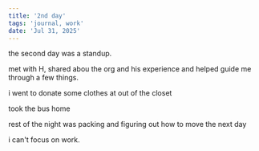 ```yaml
---
title: '2nd day'
tags: 'journal, work'
date: 'Jul 31, 2025'
---
```


the second day was a standup.

met with H, shared abou the org and his experience and helped guide me through a few things.

i went to donate some clothes at out of the closet

took the bus home

rest of the night was packing and figuring out how to move the next day

i can't focus on work.
